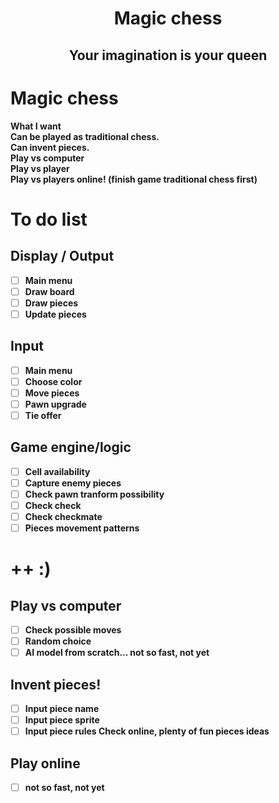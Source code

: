 <h1 align="center"> <b> Magic chess </h1>
<h2 align="center"> Your imagination is your queen</h2>

# Magic chess
What I want  
Can be played as traditional chess.  
Can invent pieces.  
Play vs computer  
Play vs player  
Play vs players online! (finish game traditional chess first)

# To do list
## Display / Output
- [ ] Main menu
- [ ] Draw board
- [ ] Draw pieces
- [ ] Update pieces
 
## Input
- [ ] Main menu
- [ ] Choose color
- [ ] Move pieces
- [ ] Pawn upgrade
- [ ] Tie offer

## Game engine/logic
- [ ] Cell availability
- [ ] Capture enemy pieces
- [ ] Check pawn tranform possibility
- [ ] Check check
- [ ] Check checkmate
- [ ] Pieces movement patterns

# ++ :)
## Play vs computer
- [ ] Check possible moves
- [ ] Random choice
- [ ] AI model from scratch... not so fast, not yet

## Invent pieces!
- [ ] Input piece name
- [ ] Input piece sprite
- [ ] Input piece rules
Check online, plenty of fun pieces ideas

## Play online
- [ ] not so fast, not yet
